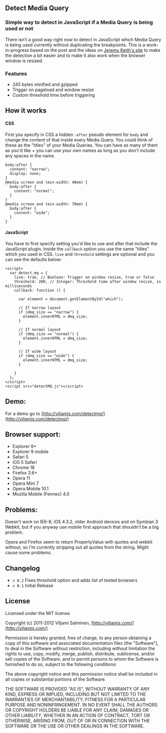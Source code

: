 ## Detect Media Query
### Simple way to detect in JavaScript if a Media Query is being used or not

There isn't a good way right now to detect in JavaScript which Media Query is being used currently without duplicating the breakpoints. This is a work-in-progress based on the post and the ideas on [Jeremy Keith's site](http://adactio.com/journal/5429/) to make the detection a bit easier and to make it also work when the browser window is resized.

### Features
 * 245 bytes minified and gzipped
 * Trigger on pageload and window resize
 * Custom threshold time before triggering

## How it works

#### CSS
First you specify in CSS a hidden `:after` pseudo element for `body` and change the content of that inside every Media Query. You could think of these as the "titles" of your Media Queries. You can have as many of them as you'd like + you can use your own names as long as you don't include any spaces in the name.

    body:after {
      content: "narrow";
      display: none;
    }
    @media screen and (min-width: 40em) {
      body:after {
        content: "normal";
      }
    }
    @media screen and (min-width: 70em) {
      body:after {
        content: "wide";
      }
    }

#### JavaScript
You have to first specify setting you'd like to use and after that include the JavaScript plugin. Inside the `callback` option you use the same "titles" which you used in CSS. `live` and `threshold` settings are optional and you can see the defaults below:

    <script>
      var detect_mq = {
        live: true, // Boolean: Trigger on window resize, true or false
        threshold: 200, // Integer: Threshold time after window resize, in milliseconds
        callback: function () {

          var element = document.getElementById("which");

          // If narrow layout
          if (dmq_size == "narrow") {
            element.innerHTML = dmq_size;
          }

          // If normal layout
          if (dmq_size == "normal") {
            element.innerHTML = dmq_size;
          }

          // If wide layout
          if (dmq_size == "wide") {
            element.innerHTML = dmq_size;
          }

        }
      };
    </script>
    <script src="detectMQ.js"></script>

## Demo:
For a demo go to [http://viljamis.com/detectmq/](http://viljamis.com/detectmq/)

## Browser support:
 * Explorer 9+
 * Explorer 9 mobile
 * Safari 5
 * iOS 5 Safari
 * Chrome 18
 * Firefox 3.6+
 * Opera 11
 * Opera Mini 7
 * Opera Mobile 10.1
 * Mozilla Mobile (Fennec) 4.0

## Problems:
Doesn't work on IE6-8, iOS 4.3.2, older Android devices and on Symbian 3 Webkit, but if you anyway use mobile first approach that shouldn't be a big problem.

Opera and Firefox seem to return PropertyValue with quotes and webkit without, so I'm currently stripping out all quotes from the string. Might cause some problems.

## Changelog
* `v 0.2` Fixes threshold option and adds list of tested browsers
* `v 0.1` Initial Release

## License
Licensed under the MIT license.

Copyright (c) 2011-2012 Viljami Salminen, [http://viljamis.com/](http://viljamis.com/)

Permission is hereby granted, free of charge, to any person obtaining a copy of this software and associated documentation files (the "Software"), to deal in the Software without restriction, including without limitation the rights to use, copy, modify, merge, publish, distribute, sublicense, and/or sell copies of the Software, and to permit persons to whom the Software is furnished to do so, subject to the following conditions:

The above copyright notice and this permission notice shall be included in all copies or substantial portions of the Software.

THE SOFTWARE IS PROVIDED "AS IS", WITHOUT WARRANTY OF ANY KIND, EXPRESS OR IMPLIED, INCLUDING BUT NOT LIMITED TO THE WARRANTIES OF MERCHANTABILITY, FITNESS FOR A PARTICULAR PURPOSE AND NONINFRINGEMENT. IN NO EVENT SHALL THE AUTHORS OR COPYRIGHT HOLDERS BE LIABLE FOR ANY CLAIM, DAMAGES OR OTHER LIABILITY, WHETHER IN AN ACTION OF CONTRACT, TORT OR OTHERWISE, ARISING FROM, OUT OF OR IN CONNECTION WITH THE SOFTWARE OR THE USE OR OTHER DEALINGS IN THE SOFTWARE.
